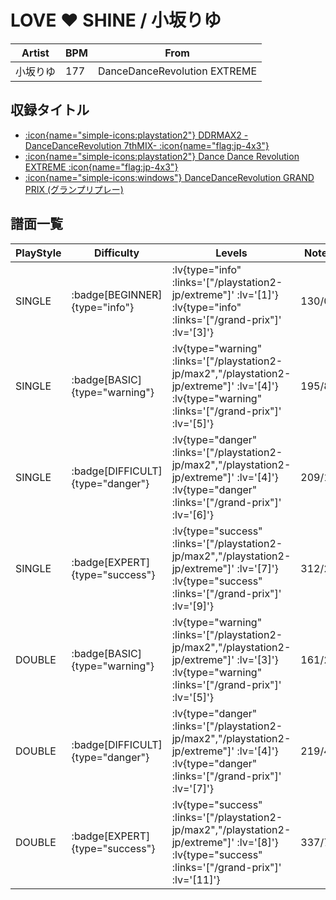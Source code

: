 # LOVE ♥ SHINE / 小坂りゆ

|Artist|BPM|From|
|------|---|----|
|小坂りゆ|177|DanceDanceRevolution EXTREME|

## 収録タイトル

- [ :icon{name="simple-icons:playstation2"} DDRMAX2 -DanceDanceRevolution 7thMIX- :icon{name="flag:jp-4x3"} ](/playstation2-jp/max2)
- [ :icon{name="simple-icons:playstation2"} Dance Dance Revolution EXTREME :icon{name="flag:jp-4x3"} ](/playstation2-jp/extreme)
- [ :icon{name="simple-icons:windows"} DanceDanceRevolution GRAND PRIX (グランプリプレー)](/grand-prix)

## 譜面一覧

|PlayStyle|Difficulty|Levels|Notes|Movie|
|---------|----------|------|-----|-----|
|SINGLE| :badge[BEGINNER]{type="info"} | :lv{type="info" :links='["/playstation2-jp/extreme"]' :lv='[1]'}  :lv{type="info" :links='["/grand-prix"]' :lv='[3]'} |130/0||
|SINGLE| :badge[BASIC]{type="warning"} | :lv{type="warning" :links='["/playstation2-jp/max2","/playstation2-jp/extreme"]' :lv='[4]'}  :lv{type="warning" :links='["/grand-prix"]' :lv='[5]'} |195/8||
|SINGLE| :badge[DIFFICULT]{type="danger"} | :lv{type="danger" :links='["/playstation2-jp/max2","/playstation2-jp/extreme"]' :lv='[4]'}  :lv{type="danger" :links='["/grand-prix"]' :lv='[6]'} |209/12||
|SINGLE| :badge[EXPERT]{type="success"} | :lv{type="success" :links='["/playstation2-jp/max2","/playstation2-jp/extreme"]' :lv='[7]'}  :lv{type="success" :links='["/grand-prix"]' :lv='[9]'} |312/21||
|DOUBLE| :badge[BASIC]{type="warning"} | :lv{type="warning" :links='["/playstation2-jp/max2","/playstation2-jp/extreme"]' :lv='[3]'}  :lv{type="warning" :links='["/grand-prix"]' :lv='[5]'} |161/20||
|DOUBLE| :badge[DIFFICULT]{type="danger"} | :lv{type="danger" :links='["/playstation2-jp/max2","/playstation2-jp/extreme"]' :lv='[4]'}  :lv{type="danger" :links='["/grand-prix"]' :lv='[7]'} |219/4||
|DOUBLE| :badge[EXPERT]{type="success"} | :lv{type="success" :links='["/playstation2-jp/max2","/playstation2-jp/extreme"]' :lv='[8]'}  :lv{type="success" :links='["/grand-prix"]' :lv='[11]'} |337/7||
